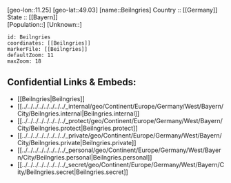 ﻿---
location: [49.03,11.25] 
mapzoom: [7,12] 
mapmarker: city 
type: City
tags:
- geo/City


SpocWebEntityId: 29071
isDeleted: false
confidential: public

---
[geo-lon::11.25] 
[geo-lat::49.03] 
[name::Beilngries] 
Country :: [[Germany]]  
State :: [[Bayern]]  
[Population::] 
[Unknown::] 


```leaflet
id: Beilngries
coordinates: [[Beilngries]] 
markerFile: [[Beilngries]] 
defaultZoom: 11 
maxZoom: 18
```


## Confidential Links & Embeds: 
- [[Beilngries|Beilngries]]  
- [[../../../../../../../../_internal/geo/Continent/Europe/Germany/West/Bayern/City/Beilngries.internal|Beilngries.internal]] 
- [[../../../../../../../../_protect/geo/Continent/Europe/Germany/West/Bayern/City/Beilngries.protect|Beilngries.protect]] 
- [[../../../../../../../../_private/geo/Continent/Europe/Germany/West/Bayern/City/Beilngries.private|Beilngries.private]] 
- [[../../../../../../../../_personal/geo/Continent/Europe/Germany/West/Bayern/City/Beilngries.personal|Beilngries.personal]] 
- [[../../../../../../../../_secret/geo/Continent/Europe/Germany/West/Bayern/City/Beilngries.secret|Beilngries.secret]] 

